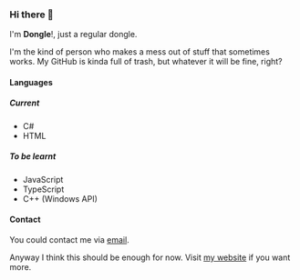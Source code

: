 ### Hi there 👋

<!--
**dongle-the-gadget/dongle-the-gadget** is a ✨ _special_ ✨ repository because its `README.md` (this file) appears on your GitHub profile.

Here are some ideas to get you started:

- 🔭 I’m currently working on ...
- 🌱 I’m currently learning ...
- 👯 I’m looking to collaborate on ...
- 🤔 I’m looking for help with ...
- 💬 Ask me about ...
- 📫 How to reach me: ...
- 😄 Pronouns: ...
- ⚡ Fun fact: ...
-->

I'm **Dongle**!, just a regular dongle.

I'm the kind of person who makes a mess out of stuff that sometimes works. My GitHub is kinda full of trash, but whatever it will be fine, right?

#### Languages
##### Current
- C#
- HTML

##### To be learnt
- JavaScript
- TypeScript
- C++ (Windows API)

#### Contact
You could contact me via [email](mailto:programcake@gmail.com).

Anyway I think this should be enough for now. Visit [my website](https://dongle-the-gadget.github.io) if you want more.
